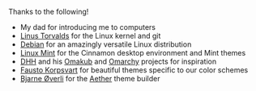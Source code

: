 Thanks to the following!

- My dad for introducing me to computers
- [Linus Torvalds](https://github.com/torvalds) for the Linux kernel and git
- [Debian](https://debian.org) for an amazingly versatile Linux distribution
- [Linux Mint](https://linuxmint.com/) for the Cinnamon desktop environment and Mint themes
- [DHH](https://dhh.dk/) and his [Omakub](https://omakub.org/) and [Omarchy](https://omarchy.org/) projects for inspiration
- [Fausto Korpsvart](https://github.com/Fausto-Korpsvart) for beautiful themes specific to our color schemes
- [Bjarne Øverli](https://github.com/bjarneo) for the [Aether](https://github.com/bjarneo/aether) theme builder
